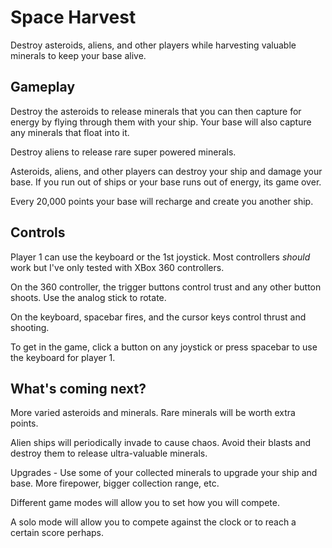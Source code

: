 # Space Harvest

Destroy asteroids, aliens, and other players while harvesting valuable minerals to keep your base alive.

## Gameplay

Destroy the asteroids to release minerals that you can then capture for energy by flying through them with your ship. Your base will also capture any minerals that float into it.

Destroy aliens to release rare super powered minerals.

Asteroids, aliens, and other players can destroy your ship and damage your base. If you run out of ships or your base runs out of energy, its game over.

Every 20,000 points your base will recharge and create you another ship.

## Controls

Player 1 can use the keyboard or the 1st joystick. Most controllers _should_ work but I've only tested with XBox 360 controllers.

On the 360 controller, the trigger buttons control trust and any other button shoots. Use the analog stick to rotate.

On the keyboard, spacebar fires, and the cursor keys control thrust and shooting.

To get in the game, click a button on any joystick or press spacebar to use the keyboard for player 1.

## What's coming next?

More varied asteroids and minerals. Rare minerals will be worth extra points.

Alien ships will periodically invade to cause chaos. Avoid their blasts and destroy them to release ultra-valuable minerals.

Upgrades - Use some of your collected minerals to upgrade your ship and base. More firepower, bigger collection range, etc.

Different game modes will allow you to set how you will compete.

A solo mode will allow you to compete against the clock or to reach a certain score perhaps.
